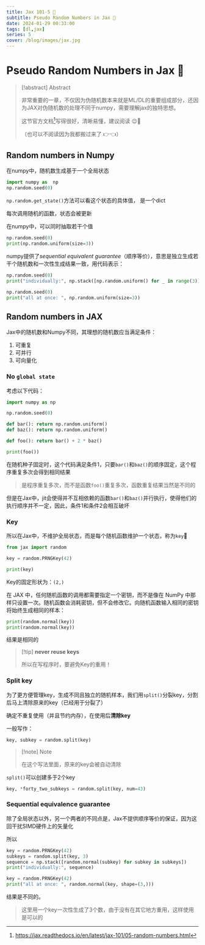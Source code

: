```yaml
---
title: Jax 101-5 🤞
subtitle: Pseudo Random Numbers in Jax 🔑
date: 2024-01-29 00:33:00
tags: [dl,jax]
series: 5
cover: /blog/images/jax.jpg
---
```


# Pseudo Random Numbers in Jax 🔑

> [!abstract] Abstract
>
> 非常重要的一章，不仅因为伪随机数本来就是ML/DL的重要组成部分，还因为JAX对伪随机数的处理不同于numpy，需要理解jax的独特思想。
>
> 这节官方文档[^1]写得很好，清晰易懂，建议阅读 😉📖
>
> （也可以不阅读因为我都搬过来了 👉👈）

## Random numbers in Numpy

在numpy中，随机数生成基于一个全局状态

```python
import numpy as  np
np.random.seed(0)
```

`np.random.get_state()`方法可以看这个状态的具体值， 是一个dict

每次调用随机的函数，状态会被更新



在numpy中，可以同时抽取若干个值

```python
np.random.seed(0)
print(np.random.uniform(size=3))
```

numpy提供了*sequential equivalent guarantee*（顺序等价），意思是独立生成若干个随机数和一次性生成结果一致，用代码表示：

```python
np.random.seed(0)
print("individually:", np.stack([np.random.uniform() for _ in range(3)]))

np.random.seed(0)
print("all at once: ", np.random.uniform(size=3))
```

##  Random numbers in JAX

Jax中的随机数和Numpy不同，其理想的随机数应当满足条件：

1. 可重复
2. 可并行
3. 可向量化

### No `global state`

考虑以下代码：

```python
import numpy as np

np.random.seed(0)

def bar(): return np.random.uniform()
def baz(): return np.random.uniform()

def foo(): return bar() + 2 * baz()

print(foo())
```

在随机种子固定时，这个代码满足条件1，只要`bar()`和`baz()`的顺序固定，这个程序重复多次会得到相同结果

> 是程序重复多次，而不是函数`foo()`重复多次，函数重复结果当然是不同的

但是在Jax中，jit会使得并不互相依赖的函数`bar()`和`baz()`并行执行，使得他们的执行顺序并不一定，因此，条件1和条件2会相互破坏

### Key

所以在Jax中，不维护全局状态，而是每个随机函数维护一个状态，称为`key`🔑

```python
from jax import random

key = random.PRNGKey(42)

print(key)
```

Key的固定形状为：`(2,)`

在 JAX 中，任何随机函数的调用都需要指定一个密钥，而不是像在 NumPy 中那样只设置一次。随机函数会消耗密钥，但不会修改它。向随机函数输入相同的密钥将始终生成相同的样本：

```python
print(random.normal(key))
print(random.normal(key))
```

结果是相同的

> [!tip] **never reuse keys** 
>
> 所以在写程序时，要避免Key的重用！

### Split key

为了更方便管理key，生成不同且独立的随机样本，我们用`split()`分裂key，分割后马上清除原来的key（已经用于分裂了）                     

确定不重复使用（并且节约内存），在使用后**清除key**

一般写作：

```python
key, subkey = random.split(key)
```

> [!note] Note
>
> 在这个写法里面，原来的key会被自动清除



`split()`可以创建多于2个key

```python
key, *forty_two_subkeys = random.split(key, num=43)
```

### Sequential equivalence guarantee 

除了全局状态以外，另一个两者的不同点是，Jax不提供顺序等价的保证，因为这回干扰SIMD硬件上的矢量化

所以

```python
key = random.PRNGKey(42)
subkeys = random.split(key, 3)
sequence = np.stack([random.normal(subkey) for subkey in subkeys])
print("individually:", sequence)

key = random.PRNGKey(42)
print("all at once: ", random.normal(key, shape=(3,)))
```

结果是不同的。

> 这里用一个key一次性生成了3个数，由于没有在其它地方重用，这样使用是可以的

[^1]: https://jax.readthedocs.io/en/latest/jax-101/05-random-numbers.html

